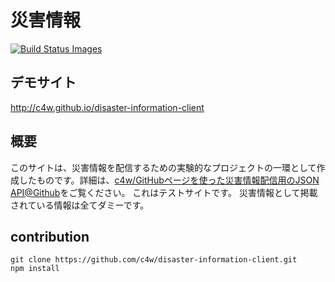 # 災害情報

[![Build Status Images](https://travis-ci.org/c4w/disaster-information-client.svg)](https://travis-ci.org/c4w/disaster-information-client)

## デモサイト
http://c4w.github.io/disaster-information-client

## 概要

このサイトは、災害情報を配信するための実験的なプロジェクトの一環として作成したものです。詳細は、[c4w/GitHubページを使った災害情報配信用のJSON API@Github](https://github.com/c4w/disaster-information)をご覧ください。
これはテストサイトです。
災害情報として掲載されている情報は全てダミーです。

## contribution

```
git clone https://github.com/c4w/disaster-information-client.git
npm install
```
